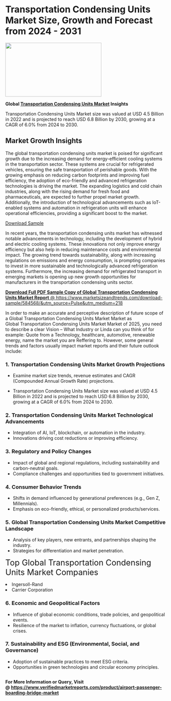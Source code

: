 <H1>Transportation Condensing Units Market Size, Growth and Forecast from 2024 - 2031</H1><img class="aligncenter size-medium wp-image-584254" src="https://thirdeyenews.in/wp-content/uploads/2024/09/Global-Market-Research-300x168.jpeg" alt="" width="300" height="168" /><p><strong>Global&nbsp;<a href="https://www.marketsizeandtrends.com/download-sample/584568/&amp;utm_source=Pulse&amp;utm_medium=218">Transportation Condensing Units Market</a> Insights</strong></p><p>Transportation Condensing Units Market size was valued at USD 4.5 Billion in 2022 and is projected to reach USD 6.8 Billion by 2030, growing at a CAGR of 6.0% from 2024 to 2030.</p><p><h2>Market Growth Insights</h2> <p>The global transportation condensing units market is poised for significant growth due to the increasing demand for energy-efficient cooling systems in the transportation sector. These systems are crucial for refrigerated vehicles, ensuring the safe transportation of perishable goods. With the growing emphasis on reducing carbon footprints and improving fuel efficiency, the adoption of eco-friendly and advanced refrigeration technologies is driving the market. The expanding logistics and cold chain industries, along with the rising demand for fresh food and pharmaceuticals, are expected to further propel market growth. Additionally, the introduction of technological advancements such as IoT-enabled systems and automation in refrigeration units will enhance operational efficiencies, providing a significant boost to the market.</p> <p><a href="download-link">Download Sample</a></p> <p>In recent years, the transportation condensing units market has witnessed notable advancements in technology, including the development of hybrid and electric cooling systems. These innovations not only improve energy efficiency but also help in reducing maintenance costs and environmental impact. The growing trend towards sustainability, along with increasing regulations on emissions and energy consumption, is prompting companies to invest in more sustainable and technologically advanced refrigeration systems. Furthermore, the increasing demand for refrigerated transport in emerging markets is opening up new growth opportunities for manufacturers in the transportation condensing units sector.</p> <p><a href="get-more-link"></p><p><span class=""><strong>Download Full PDF Sample Copy of Global Transportation Condensing Units Market Report</strong> @ <a href="https://www.marketsizeandtrends.com/download-sample/584568/&amp;utm_source=Pulse&amp;utm_medium=218" target="_blank">https://www.marketsizeandtrends.com/download-sample/584568/&amp;utm_source=Pulse&amp;utm_medium=218</a></span></p><p>In order to make an accurate and perceptive description of future scope of a Global&nbsp;Transportation Condensing Units Market Market as Global&nbsp;Transportation Condensing Units Market Market of 2025, you need to describe a clear Vision &ndash; What Industry or Linda can you think of for example: Quote from a Technology, healthcare, automotive, renewable energy, name the market you are Reffering to. However, some general trends and factors usually impact market reports and their future outlook include:</p><h3>1.&nbsp;<strong>Transportation Condensing Units Market Growth Projections</strong></h3><ul><li>Examine market size trends, revenue estimates and CAGR (Compounded Annual Growth Rate) projections.</li><li><p>Transportation Condensing Units Market size was valued at USD 4.5 Billion in 2022 and is projected to reach USD 6.8 Billion by 2030, growing at a CAGR of 6.0% from 2024 to 2030.</p></li></ul><h3>2.&nbsp;<strong>Transportation Condensing Units Market Technological Advancements</strong></h3><ul><li>Integration of AI, IoT, blockchain, or automation in the industry.</li><li>Innovations driving cost reductions or improving efficiency.</li></ul><h3>3.&nbsp;<strong>Regulatory and Policy Changes</strong></h3><ul><li>Impact of global and regional regulations, including sustainability and carbon-neutral goals.</li><li>Compliance challenges and opportunities tied to government initiatives.</li></ul><h3>4.&nbsp;<strong>Consumer Behavior Trends</strong></h3><ul><li>Shifts in demand influenced by generational preferences (e.g., Gen Z, Millennials).</li><li>Emphasis on eco-friendly, ethical, or personalized products/services.</li></ul><h3>5.&nbsp;<strong>Global Transportation Condensing Units Market Competitive Landscape</strong></h3><ul><li>Analysis of key players, new entrants, and partnerships shaping the industry.</li><li>Strategies for differentiation and market penetration.</li></ul><p data-pm-slice="1 1 []"><span style="color: inherit; font-family: inherit; font-size: 25px;">Top Global Transportation Condensing Units Market Companies</span></p><div class="" data-test-id=""><p><li>Ingersoll-Rand</li><li> Carrier Corporation</li></p></div><h3>6.&nbsp;<strong>Economic and Geopolitical Factors</strong></h3><ul><li>Influence of global economic conditions, trade policies, and geopolitical events.</li><li>Resilience of the market to inflation, currency fluctuations, or global crises.</li></ul><h3>7.&nbsp;<strong>Sustainability and ESG (Environmental, Social, and Governance)</strong></h3><ul><li>Adoption of sustainable practices to meet ESG criteria.</li><li>Opportunities in green technologies and circular economy principles.</li></ul><h2><strong style="font-size: 14px;">For More Information or Query, Visit @&nbsp;</strong><a style="background-color: #ffffff; font-size: 14px;" href="https://www.marketsizeandtrends.com/report/transportation-condensing-units-market/" target="_blank">https://www.verifiedmarketreports.com/product/airport-passenger-boarding-bridge-market</a></h2>
